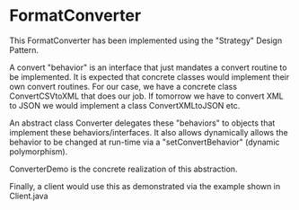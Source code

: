 # FormatConverter

This FormatConverter has been implemented using the "Strategy" Design Pattern.

A convert "behavior" is an interface that just mandates a convert routine to be implemented.  It is expected that concrete classes would implement their own convert routines.  For our case, we have a concrete class ConvertCSVtoXML that does our job. If tomorrow we have to convert XML to JSON we would implement a class ConvertXMLtoJSON etc.

An abstract class Converter delegates these "behaviors" to objects that implement these behaviors/interfaces.  It also allows dynamically allows the behavior to be changed at run-time via a "setConvertBehavior" (dynamic polymorphism).

ConverterDemo is the concrete realization of this abstraction.

Finally, a client would use this as demonstrated via the example shown in Client.java
